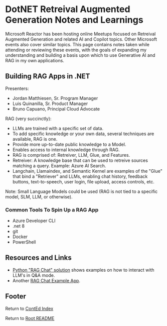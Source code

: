 # DotNET Retreival Augmented Generation Notes and Learnings

Microsoft Reactor has been hosting online Meetups focused on Retreival Augmented Generation and related AI and Copilot topics. Other Microsoft events also cover similar topics. This page contains notes taken while attending or reviewing these events, with the goals of expanding my understanding and building a basis upon which to use Generative AI and RAG in my own applications.

## Building RAG Apps in .NET

Presenters:

- Jordan Matthiesen, Sr. Program Manager
- Luis Quinanilla, Sr. Product Manager
- Bruno Capuano, Principal Cloud Advocate

RAG (very succinctly):

- LLMs are trained with a specific set of data.
- To add specific knowledge or your own data, several techniques are available, RAG is one.
- Provide more up-to-date public knowledge to a Model.
- Enables access to internal knowledge through RAG.
- RAG is comprised of: Retreiver, LLM, Glue, and Features.
- Retreiver: A knowledge base that can be used to retreive sources matching a query. Example: Azure AI Search.
- Langchain, Llamaindex, and Semantic Kernel are examples of the "Glue" that bind a "Retriever" and LLMs, enabling chat history, feedback buttons, text-to-speech, user login, file upload, access controls, etc.

Note: Small Language Models could be used (RAG is not tied to a specific model, SLM, LLM, or otherwise).

### Common Tools To Spin Up a RAG App

- Azure Developer CLI
- .net 8
- git
- Docker
- PowerShell

## Resources and Links

- [Python "RAG Chat" solution](https://aka.ms/ragchat) shows examples on how to interact with LLM's in Q&A mode.
- Another [RAG Chat Example App](https://aka.ms/ragchatnet).

## Footer

Return to [ContEd Index](./conted-index.html)

Return to [Root README](../README.html)
